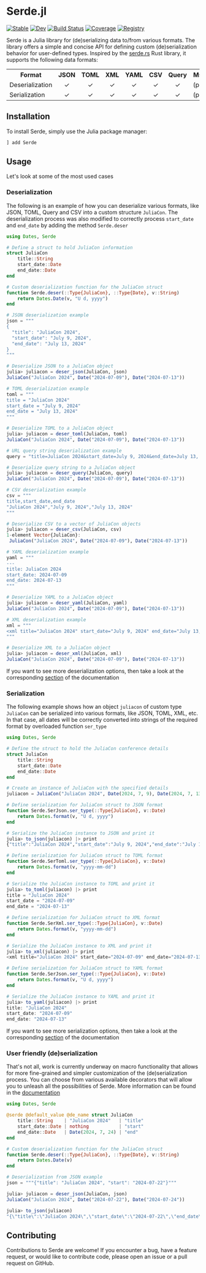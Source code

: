# Serde.jl

[![Stable](https://img.shields.io/badge/docs-stable-blue.svg)](https://bhftbootcamp.github.io/Serde.jl/stable/)
[![Dev](https://img.shields.io/badge/docs-dev-blue.svg)](https://bhftbootcamp.github.io/Serde.jl/dev/)
[![Build Status](https://github.com/bhftbootcamp/Serde.jl/actions/workflows/CI.yml/badge.svg?branch=master)](https://github.com/bhftbootcamp/Serde.jl/actions/workflows/CI.yml?query=branch%3Amaster)
[![Coverage](https://codecov.io/gh/bhftbootcamp/Serde.jl/branch/master/graph/badge.svg)](https://codecov.io/gh/bhftbootcamp/Serde.jl)
[![Registry](https://img.shields.io/badge/registry-General-4063d8)](https://github.com/JuliaRegistries/General)

Serde is a Julia library for (de)serializing data to/from various formats. The library offers a simple and concise API for defining custom (de)serialization behavior for user-defined types. Inspired by the [serde.rs](https://serde.rs/) Rust library, it supports the following data formats:

<html>
  <body>
    <table>
      <tr><th>Format</th><th><div align=center>JSON</div></th><th><div align=center>TOML</div></th><th><div align=center>XML</div></th><th><div align=center>YAML</div></th><th><div align=center>CSV</div><th><div align=center>Query</div></th><th><div align=center>MsgPack</div></th><th><div align=center>BSON</div></th></tr>
      <tr>
        <td>Deserialization</td>
        <td><div align=center>✓</div></td>
        <td><div align=center>✓</div></td>
        <td><div align=center>✓</div></td>
        <td><div align=center>✓</div></td>
        <td><div align=center>✓</div></td>
        <td><div align=center>✓</div></td>
        <td><div align=center>(planned)</div></td>
        <td><div align=center>(planned)</div></td>
      </tr>
      <tr>
        <td>Serialization</td>
        <td><div align=center>✓</div></td>
        <td><div align=center>✓</div></td>
        <td><div align=center>✓</div></td>
        <td><div align=center>✓</div></td>
        <td><div align=center>✓</div></td>
        <td><div align=center>✓</div></td>
        <td><div align=center>(planned)</div></td>
        <td><div align=center>(planned)</div></td>
      </tr>
    </table>
  </body>
</html>

## Installation

To install Serde, simply use the Julia package manager:

```julia
] add Serde
```

## Usage

Let's look at some of the most used cases

### Deserialization

The following is an example of how you can deserialize various formats, like JSON, TOML, Query and CSV into a custom structure `JuliaCon`.
The deserialization process was also modified to correctly process `start_date` and `end_date` by adding the method `Serde.deser`

```julia
using Dates, Serde

# Define a struct to hold JuliaCon information
struct JuliaCon
    title::String
    start_date::Date
    end_date::Date
end

# Custom deserialization function for the JuliaCon struct
function Serde.deser(::Type{JuliaCon}, ::Type{Date}, v::String)
    return Dates.Date(v, "U d, yyyy")
end

# JSON deserialization example
json = """
{
  "title": "JuliaCon 2024",
  "start_date": "July 9, 2024",
  "end_date": "July 13, 2024"
}
"""

# Deserialize JSON to a JuliaCon object
julia> juliacon = deser_json(JuliaCon, json)
JuliaCon("JuliaCon 2024", Date("2024-07-09"), Date("2024-07-13"))

# TOML deserialization example
toml = """
title = "JuliaCon 2024"
start_date = "July 9, 2024"
end_date = "July 13, 2024"
"""

# Deserialize TOML to a JuliaCon object
julia> juliacon = deser_toml(JuliaCon, toml)
JuliaCon("JuliaCon 2024", Date("2024-07-09"), Date("2024-07-13"))

# URL query string deserialization example
query = "title=JuliaCon 2024&start_date=July 9, 2024&end_date=July 13, 2024"

# Deserialize query string to a JuliaCon object
julia> juliacon = deser_query(JuliaCon, query)
JuliaCon("JuliaCon 2024", Date("2024-07-09"), Date("2024-07-13"))

# CSV deserialization example
csv = """
title,start_date,end_date
"JuliaCon 2024","July 9, 2024","July 13, 2024"
"""

# Deserialize CSV to a vector of JuliaCon objects
julia> juliacon = deser_csv(JuliaCon, csv)
1-element Vector{JuliaCon}:
 JuliaCon("JuliaCon 2024", Date("2024-07-09"), Date("2024-07-13"))

# YAML deserialization example
yaml = """
---
title: JuliaCon 2024
start_date: 2024-07-09
end_date: 2024-07-13
"""

# Deserialize YAML to a JuliaCon object
julia> juliacon = deser_yaml(JuliaCon, yaml)
JuliaCon("JuliaCon 2024", Date("2024-07-09"), Date("2024-07-13"))

# XML deserialization example
xml = """
<xml title="JuliaCon 2024" start_date="July 9, 2024" end_date="July 13, 2024" />
"""

# Deserialize XML to a JuliaCon object
julia> juliacon = deser_xml(JuliaCon, xml)
JuliaCon("JuliaCon 2024", Date("2024-07-09"), Date("2024-07-13"))
```

If you want to see more deserialization options, then take a look at the corresponding [section](https://bhftbootcamp.github.io/Serde.jl/stable/pages/extended_de/) of the documentation

### Serialization

The following example shows how an object `juliacon` of custom type `JuliaCon` can be serialized into various formats, like JSON, TOML, XML, etc.
In that case, all dates will be correctly converted into strings of the required format by overloaded function `ser_type`

```julia
using Dates, Serde

# Define the struct to hold the JuliaCon conference details
struct JuliaCon
    title::String
    start_date::Date
    end_date::Date
end

# Create an instance of JuliaCon with the specified details
juliacon = JuliaCon("JuliaCon 2024", Date(2024, 7, 9), Date(2024, 7, 13))

# Define serialization for JuliaCon struct to JSON format
function Serde.SerJson.ser_type(::Type{JuliaCon}, v::Date)
    return Dates.format(v, "U d, yyyy")
end

# Serialize the JuliaCon instance to JSON and print it
julia> to_json(juliacon) |> print
{"title":"JuliaCon 2024","start_date":"July 9, 2024","end_date":"July 13, 2024"}

# Define serialization for JuliaCon struct to TOML format
function Serde.SerToml.ser_type(::Type{JuliaCon}, v::Date)
    return Dates.format(v, "yyyy-mm-dd")
end

# Serialize the JuliaCon instance to TOML and print it
julia> to_toml(juliacon) |> print
title = "JuliaCon 2024"
start_date = "2024-07-09"
end_date = "2024-07-13"

# Define serialization for JuliaCon struct to XML format
function Serde.SerXml.ser_type(::Type{JuliaCon}, v::Date)
    return Dates.format(v, "yyyy-mm-dd")
end

# Serialize the JuliaCon instance to XML and print it
julia> to_xml(juliacon) |> print
<xml title="JuliaCon 2024" start_date="2024-07-09" end_date="2024-07-13"/>

# Define serialization for JuliaCon struct to YAML format
function Serde.SerJson.ser_type(::Type{JuliaCon}, v::Date)
    return Dates.format(v, "U d, yyyy")
end

# Serialize the JuliaCon instance to YAML and print it
julia> to_yaml(juliacon) |> print
title: "JuliaCon 2024"
start_date: "2024-07-09"
end_date: "2024-07-13"
```

If you want to see more serialization options, then take a look at the corresponding [section](https://bhftbootcamp.github.io/Serde.jl/stable/pages/extended_ser/) of the documentation

### User friendly (de)serialization

That's not all, work is currently underway on macro functionality that allows for more fine-grained and simpler customization of the (de)serialization process.
You can choose from various available decorators that will allow you to unleash all the possibilities of Serde.
More information can be found in the [documentation](https://bhftbootcamp.github.io/Serde.jl/stable/pages/utils/#Serde.@serde)

```julia
using Dates, Serde

@serde @default_value @de_name struct JuliaCon
    title::String    | "JuliaCon 2024"   | "title"
    start_date::Date | nothing           | "start"
    end_date::Date   | Date(2024, 7, 24) | "end"
end

# Custom deserialization function for the JuliaCon struct
function Serde.deser(::Type{JuliaCon}, ::Type{Date}, v::String)
    return Dates.Date(v)
end

# Deserialization from JSON example
json = """{"title": "JuliaCon 2024", "start": "2024-07-22"}"""

julia> juliacon = deser_json(JuliaCon, json)
JuliaCon("JuliaCon 2024", Date("2024-07-22"), Date("2024-07-24"))

julia> to_json(juliacon)
"{\"title\":\"JuliaCon 2024\",\"start_date\":\"2024-07-22\",\"end_date\":\"2024-07-24\"}"
```

## Contributing

Contributions to Serde are welcome! If you encounter a bug, have a feature request, or would like to contribute code, please open an issue or a pull request on GitHub.

